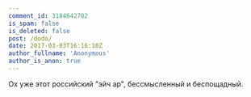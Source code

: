 ```yaml
---
comment_id: 3184642702
is_spam: false
is_deleted: false
post: /dodo/
date: 2017-03-03T16:16:10Z
author_fullname: 'Anonymous'
author_is_anon: true
---
```


<p>Ох уже этот российский "эйч ар", бессмысленный и беспощадный.</p>
